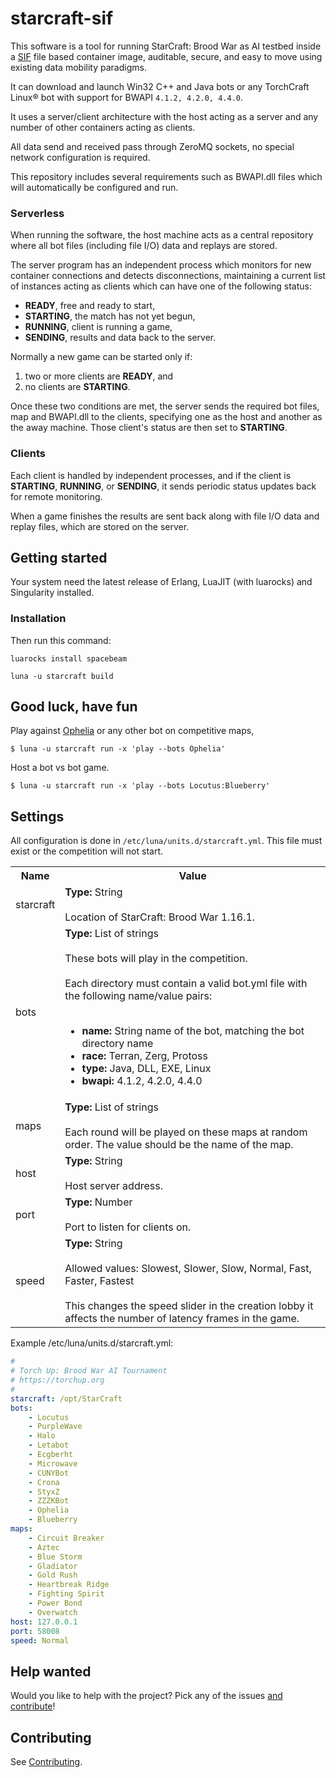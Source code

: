 # starcraft-sif
This software is a tool for running StarCraft: Brood War as AI testbed inside a [SIF](https://github.com/hpcng/singularity) file based container image, auditable, secure, and easy to move using existing data mobility paradigms.

It can download and launch Win32 C++ and Java bots or any TorchCraft Linux® bot with support for BWAPI `4.1.2, 4.2.0, 4.4.0`.

It uses a server/client architecture with the host acting as a server and any number of other containers acting as clients.

All data send and received pass through ZeroMQ sockets, no special network configuration is required.

This repository includes several requirements such as BWAPI.dll files which will automatically be configured and run.

### Serverless
When running the software, the host machine acts as a central repository where all bot files (including file I/O) data and replays are stored.

The server program has an independent process which monitors for new container connections and detects disconnections, maintaining a current list of instances acting as clients which can have one of the following status:

- **READY**, free and ready to start,
- **STARTING**, the match has not yet begun,
- **RUNNING**, client is running a game,
- **SENDING**, results and data back to the server.

Normally a new game can be started only if:

1. two or more clients are **READY**, and 
2. no clients are **STARTING**.

Once these two conditions are met, the server sends the required bot files, map and BWAPI.dll to the clients, specifying one as the host and another as the away machine. Those client's status are then set to **STARTING**.

### Clients
Each client is handled by independent processes, and if the client is **STARTING**, **RUNNING**, or **SENDING**, it sends periodic status updates back for remote monitoring.

When a game finishes the results are sent back along with file I/O data and replay files, which are stored on the server.

## Getting started
Your system need the latest release of Erlang, LuaJIT (with luarocks) and Singularity installed.

### Installation
Then run this command:

`luarocks install spacebeam`

`luna -u starcraft build`

## Good luck, have fun 

Play against [Ophelia](https://liquipedia.net/starcraft/Ophelia) or any other bot on competitive maps,
```
$ luna -u starcraft run -x 'play --bots Ophelia'
```

Host a bot vs bot game.

```
$ luna -u starcraft run -x 'play --bots Locutus:Blueberry'
```


## Settings
All configuration is done in `/etc/luna/units.d/starcraft.yml`. This file must exist or the competition will not start.

<table>
<tr><th>Name</th><th>Value</th></tr>
<tr>
    <td>starcraft</td>
    <td>
        <b>Type:</b> String<br><br>
        Location of StarCraft: Brood War 1.16.1.
    </td>
</tr>
<tr>
    <td>bots</td>
    <td>
        <b>Type:</b> List of strings<br><br>
        These bots will play in the competition.<br><br>
        Each directory must contain a valid bot.yml file with the following name/value pairs:
        <br><br>
        <ul>
        <li><b>name:</b> String name of the bot, matching the bot directory name</li>
        <li><b>race:</b> Terran, Zerg, Protoss</li>
        <li><b>type:</b> Java, DLL, EXE, Linux</li>
        <li><b>bwapi:</b> 4.1.2, 4.2.0, 4.4.0</li>
        </ul>
    </td>
</tr>
<tr>
    <td>maps</td>
    <td>
        <b>Type:</b> List of strings<br><br>
        Each round will be played on these maps at random order. The value should be the name of the map.
    </td>
</tr>
<tr>
    <td>host</td>
    <td>
        <b>Type:</b> String<br><br>
        Host server address.
    </td>
</tr>
<tr>
    <td>port</td>
    <td>
        <b>Type:</b> Number<br><br>
        Port to listen for clients on. 
    </td>
</tr>
<tr>
    <td>speed</td>
    <td>
        <b>Type:</b> String<br><br>
        Allowed values: Slowest, Slower, Slow, Normal, Fast, Faster, Fastest<br><br>
        This changes the speed slider in the creation lobby it affects the number of latency frames in the game.
    </td>
</tr>
</table>

Example /etc/luna/units.d/starcraft.yml:

```yaml
#
# Torch Up: Brood War AI Tournament
# https://torchup.org
#
starcraft: /opt/StarCraft
bots:
    - Locutus
    - PurpleWave
    - Halo
    - Letabot
    - Ecgberht
    - Microwave
    - CUNYBot
    - Crona
    - StyxZ
    - ZZZKBot
    - Ophelia
    - Blueberry
maps:
    - Circuit Breaker
    - Aztec
    - Blue Storm
    - Gladiator
    - Gold Rush
    - Heartbreak Ridge
    - Fighting Spirit
    - Power Bond
    - Overwatch
host: 127.0.0.1
port: 58008
speed: Normal
```
## Help wanted
Would you like to help with the project? Pick any of the issues [and contribute](https://github.com/spacebeam/starcraft-sif/labels/help%20wanted)!

## Contributing
See [Contributing](CONTRIBUTING.md).
